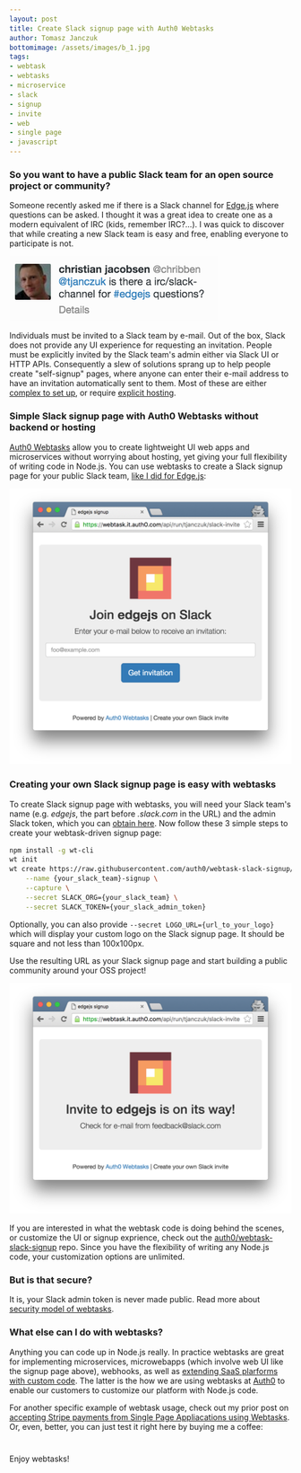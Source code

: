 ```yaml
---
layout: post
title: Create Slack signup page with Auth0 Webtasks
author: Tomasz Janczuk
bottomimage: /assets/images/b_1.jpg
tags:
- webtask
- webtasks
- microservice
- slack
- signup
- invite
- web
- single page
- javascript
---
```


### So you want to have a public Slack team for an open source project or community?

Someone recently asked me if there is a Slack channel for [Edge.js](https://github.com/tjanczuk/edge) where questions can be asked. I thought it was a great idea to create one as a modern equivalent of IRC (kids, remember IRC?...). I was quick to discover that while creating a new Slack team is easy and free, enabling everyone to participate is not. 

<img src="/assets/post_images/2016-02-09/1.png" class="tj-img-diagram-75" alt="Slack signup page for Edge.js">

Individuals must be invited to a Slack team by e-mail. Out of the box, Slack does not provide any UI experience for requesting an invitation. People must be explicitly invited by the Slack team's admin either via Slack UI or HTTP APIs. Consequently a slew of solutions sprang up to help people create "self-signup" pages, where anyone can enter their e-mail address to have an invitation automatically sent to them. Most of these are either [complex to set up](https://levels.io/slack-typeform-auto-invite-sign-ups/), or require [explicit hosting](https://github.com/rauchg/slackin). 

### Simple Slack signup page with Auth0 Webtasks without backend or hosting

[Auth0 Webtasks](https://webtask.io) allow you to create lightweight UI web apps and microservices without worrying about hosting, yet giving your full flexibility of writing code in Node.js. You can use webtasks to create a Slack signup page for your public Slack team, [like I did for Edge.js](https://webtask.it.auth0.com/api/run/tjanczuk/edgejs-slack-invite): 

<img src="/assets/post_images/2016-02-09/2.png" class="tj-img-diagram-100" alt="Slack signup page for Edge.js">

### Creating your own Slack signup page is easy with webtasks

To create Slack signup page with webtasks, you will need your Slack team's name (e.g. *edgejs*, the part before *.slack.com* in the URL) and the admin Slack token, which you can [obtain here](https://api.slack.com/web#authentication). Now follow these 3 simple steps to create your webtask-driven signup page: 

```bash
npm install -g wt-cli
wt init
wt create https://raw.githubusercontent.com/auth0/webtask-slack-signup/master/slack-invite.js \
    --name {your_slack_team}-signup \
    --capture \
    --secret SLACK_ORG={your_slack_team} \
    --secret SLACK_TOKEN={your_slack_admin_token}
```

Optionally, you can also provide `--secret LOGO_URL={url_to_your_logo}` which will display your custom logo on the Slack signup page. It should be square and not less than 100x100px. 

Use the resulting URL as your Slack signup page and start building a public community around your OSS project!

<img src="/assets/post_images/2016-02-09/3.png" class="tj-img-diagram-100" alt="Slack signup page for Edge.js">

If you are interested in what the webtask code is doing behind the scenes, or customize the UI or signup exprience, check out the [auth0/webtask-slack-signup](https://github.com/auth0/webtask-slack-signup) repo. Since you have the flexibility of writing any Node.js code, your customization options are unlimited. 

### But is that secure?

It is, your Slack admin token is never made public. Read more about [security model of webtasks](https://webtask.io/docs/how).

### What else can I do with webtasks?

Anything you can code up in Node.js really. In practice webtasks are great for implementing microservices, microwebapps (which involve web UI like the signup page above), webhooks, as well as [extending SaaS plarforms with custom code](tomasz.janczuk.org/2015/07/extensibility-through-http-with-webtasks.html). The latter is the how we are using webtasks at [Auth0](https://auth0.com) to enable our customers to customize our platform with Node.js code. 

For another specific example of webtask usage, check out my prior post on [accepting Stripe payments from Single Page Appliacations using Webtasks](https://tomasz.janczuk.org/2016/01/accept-stripe-payments-without-backend-using-webtasks.html). Or, even, better, you can just test it right here by buying me a coffee:

<form action="https://tjanczuk.sandbox.auth0-extend.com/coffee4tomek" method="POST" style="margin-bottom: 40px">
  <script
    src="https://checkout.stripe.com/checkout.js" class="stripe-button"
    data-key="pk_live_CeoSX5oORYP0f5vXtj67o7CI"
    data-image="/assets/images/tj.png"
    data-name="Tomek on Software"
    data-description="A cup of coffee for Tomek"
    data-amount="214"
    data-locale="auto"
    data-panel-label="Buy Tomek coffee"
    data-label="Buy $2.14 coffee for Tomek"
    data-allow-remember-me="false">
  </script>
</form>

Enjoy webtasks!